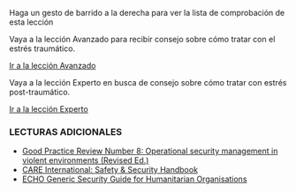 [Title]: # (¿Y ahora qué?)
[Difficulty]: # (Principiante)
[Order]: # (10)

Haga un gesto de barrido a la derecha para ver la lista de comprobación de esta lección

Vaya a la lección Avanzado para recibir consejo sobre cómo tratar con el estrés traumático.

[Ir a la lección Avanzado](umbrella://lesson/stress/1)

Vaya a la lección Experto en busca de consejo sobre cómo tratar con estrés post-traumático.

[Ir a la lección Experto](umbrella://lesson/stress/2)

### LECTURAS ADICIONALES

*   [Good Practice Review Number 8: Operational security management in violent environments (Revised Ed.)](www.odihpn.org/download/gpr_8_revised2-pdf)
*   [CARE International: Safety & Security Handbook](care.org.au/wp-content/uploads/2014/12/CI-Personal-Safety-and-Security-Handbook-2014.pdf)
*   [ECHO Generic Security Guide for Humanitarian Organisations](http://www.htmlescape.net/ungoogle_link.html)